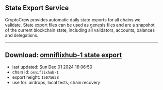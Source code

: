 ## State Export Service
CryptoCrew provides automatic daily state exports for all chains we validate. State export files can be used as genesis files and are a snapshot of the current blockchain state, including all validators, accounts, balances and delegations.

---
**Download: [omniflixhub-1 state export](https://dl-eu2.ccvalidators.com/SERVICE/omniflixhub/omniflixhub-1_export_15075658.json)**
---

- last updated: Sun Dec 01 2024 16:06:50
- chain id: `omniflixhub-1`
- export height: `15075658`
- use for: airdrops, local tests, chain recovery
